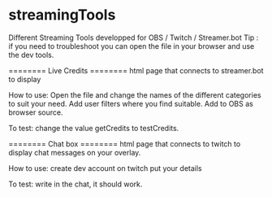 # streamingTools
Different Streaming Tools developped for OBS / Twitch / Streamer.bot
Tip : if you need to troubleshoot you can open the file in your browser and use the dev tools.

======== Live Credits ========
html page that connects to streamer.bot to display

How to use:
Open the file and change the names of the different categories to suit your need.
Add user filters where you find suitable.
Add to OBS as browser source.

To test:
change the value getCredits to testCredits.

======== Chat box ========
html page that connects to twitch to display chat messages on your overlay.

How to use:
create dev account on twitch
put your details

To test:
write in the chat, it should work.
